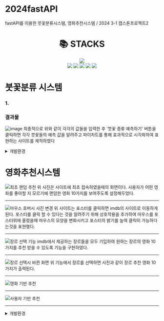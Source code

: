 # 2024fastAPI
fastAPI를 이용한 붓꽃분류시스템, 영화추천시스템 / 2024 3-1 캡스톤프로젝트2

<div align=center><h1>📚 STACKS</h1></div>

<div align=center> 
<!--   https://simpleicons.org/
  <img src="https://img.shields.io/badge/[아이콘 검색]-[색상코드]?style=for-the-badge&logo=[아이콘 검색]&logoColor=white"> -->

  <img src="https://img.shields.io/badge/python-3776AB?style=for-the-badge&logo=python&logoColor=white">
  <br>
  <img src="https://img.shields.io/badge/html5-E34F26?style=for-the-badge&logo=html5&logoColor=white">
  <img src="https://img.shields.io/badge/javascript-F7DF1E?style=for-the-badge&logo=javascript&logoColor=black">
  <img src="https://img.shields.io/badge/css3-1572B6?style=for-the-badge&logo=css3&logoColor=white">
  <img src="https://img.shields.io/badge/fastapi-009688?style=for-the-badge&logo=fastapi&logoColor=white">
  <img src="https://img.shields.io/badge/github-181717?style=for-the-badge&logo=github&logoColor=white">
</div>


# 붓꽃분류 시스템
### 1. 
### 결과물
![image](https://github.com/smallbrowndog/2024fastAPI/assets/136410944/5ae541ca-338e-4b70-a22c-01304796af0c)
최종적으로 위와 같이 각각의 값들을 입력한 후 '붓꽃 종류 예측하기' 버튼을 클릭하면 각각 붓꽃들의 예측 값을 알려주고 파이차트를 통해 효과적으로 시각화하여 표현하는 사이트를 제작하였다


<details>
<summary>개발환경</summary>

annotated-types==0.6.0  
anyio==4.3.0  
click==8.1.7  
colorama==0.4.6  
exceptiongroup==1.2.0  
fastapi==0.110.0  
h11==0.14.0  
idna==3.6  
joblib==1.3.2  
numpy==1.26.4  
pandas==2.2.1  
pydantic==2.6.3  
pydantic_core==2.16.3  
python-dateutil==2.9.0.post0  
pytz==2024.1  
scikit-learn==1.4.1.post1  
scipy==1.12.0  
six==1.16.0  
sniffio==1.3.1  
starlette==0.36.3  
threadpoolctl==3.3.0  
typing_extensions==4.10.0  
tzdata==2024.1  
uvicorn==0.27.1  
</details>




# 영화추천시스템

![최초 랜덤 추천](https://github.com/smallbrowndog/2024fastAPI/assets/136410944/974420eb-e1c3-461b-9e03-7e3568107eb3)
위 사진은 사이트에 최초 접속하였을때의 화면이다.
사용자가 어떤 영화를 좋아할 지 모르기에 랜덤한 영화 10가지를 보여주도록 설정해두었다.

---

![마우스 호버시 사진 변경](https://github.com/smallbrowndog/2024fastAPI/assets/136410944/5d608637-e54c-4f4d-945f-c983636a4897)
위 사이트는 포스터를 클릭하면 imdb의 사이트로 이동하게 된다.
포스터를 클릭 할 수 있다는 것을 알려주기 위해 상호작용을 추가하여 마우스를 포스터위에 올렸을때 마우스의 모양을 변화시키고 포스터의 밝기를 높여 클릭이 가능하다는것을 표현했다.

---

![장르 선택 기능](https://github.com/smallbrowndog/2024fastAPI/assets/136410944/cb61a623-c217-4f8f-b9f4-1c41b8da1e90)
imdb에서 제공하는 장르들을 모두 기입하여 원하는 장르의 영화 10가지를 추천 받을 수 있도록 기능을 구현하였다.

---

![장르 선택시 바뀐 화면](https://github.com/smallbrowndog/2024fastAPI/assets/136410944/bb216054-a665-4a78-9641-0b3a14744b51)
위 기능에서 장르를 선택하면 사진과 같이 장르 추천 영화 10가지가 출력된다.

---

![영화 기반 추천](https://github.com/smallbrowndog/2024fastAPI/assets/136410944/e9558425-ae24-4d61-b680-8cded9263a73)

---

![사용자 기반 추천](https://github.com/smallbrowndog/2024fastAPI/assets/136410944/2cb18cea-1f1b-42f4-adcb-1fef88e5b50f)

---

<details>
<summary>개발환경</summary>

annotated-types==0.6.0  
anyio==4.3.0  
certifi==2024.2.2  
charset-normalizer==3.3.2  
click==8.1.7  
colorama==0.4.6  
exceptiongroup==1.2.0  
fastapi==0.110.0  
h11==0.14.0  
idna==3.6  
implicit==0.7.2  
numpy==1.26.4  
pandas==2.2.1  
pydantic==2.6.4  
pydantic_core==2.16.3  
python-dateutil==2.9.0.post0  
pytz==2024.1  
requests==2.31.0  
resolver==0.2.1  
scipy==1.12.0  
six==1.16.0  
sniffio==1.3.1  
starlette==0.36.3  
threadpoolctl==3.4.0  
tqdm==4.66.2  
typing_extensions==4.10.0  
tzdata==2024.1  
urllib3==2.2.1  
uvicorn==0.28.1  
</details>


